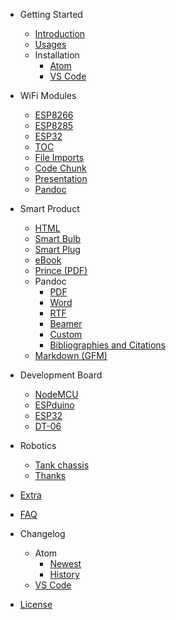 - Getting Started
  - [Introduction](/)
  - [Usages](usages.md)
  - Installation
    - [Atom](installation.md)
    - [VS Code](vscode-installation.md)

- WiFi Modules
  - [ESP8266](markdown-basics.md)
  - [ESP8285](math.md)
  - [ESP32](diagrams.md)
  - [TOC](toc.md)
  - [File Imports](file-imports.md)
  - [Code Chunk](code-chunk.md)
  - [Presentation](presentation.md)
  - [Pandoc](pandoc.md)

- Smart Product
  - [HTML](html.md)
  - [Smart Bulb](puppeteer.md)
  - [Smart Plug](pdf.md)
  - [eBook](ebook.md)
  - [Prince (PDF)](prince.md)
  - Pandoc
    - [PDF](pandoc-pdf.md)
    - [Word](pandoc-word.md)
    - [RTF](pandoc-rtf.md)
    - [Beamer](pandoc-beamer.md)
    - [Custom](pandoc-custom.md)
    - [Bibliographies and Citations](pandoc-bibliographies-and-citations.md)
  - [Markdown (GFM)](markdown.md)

- Development Board
  - [NodeMCU](customize-css.md)
  - [ESPduino](extend-parser.md)
  - [ESP32](image-helper.md)
  - [DT-06](developer.md)

- Robotics
  - [Tank chassis](backers.md)
  - [Thanks](thanks.md)
- [Extra](extra.md)
- [FAQ](faq.md)
- Changelog
  - Atom
    - [Newest](newest.md)
    - [History](history.md)
  - [VS Code](https://github.com/shd101wyy/vscode-markdown-preview-enhanced/releases)
- [License](LICENSE.md)
